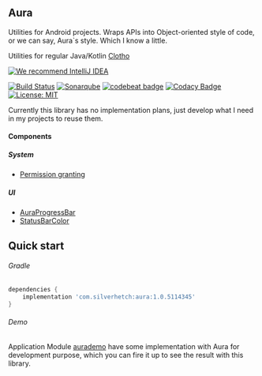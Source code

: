 Aura
----

Utilities for Android projects.
Wraps APIs into Object-oriented style of code, or we can say, Aura`s style. Which I know a little.

Utilities for regular Java/Kotlin [Clotho][2]

[![We recommend IntelliJ IDEA](http://www.elegantobjects.org/intellij-idea.svg)](https://www.jetbrains.com/idea/)

[![Build Status](https://travis-ci.org/LarryHsiao/Aura.svg?branch=master)](https://travis-ci.org/LarryHsiao/Aura)
[![Sonarqube](https://silverhetch.com:9100/api/project_badges/measure?project=Aura&metric=alert_status)](https://silverhetch.com:9100/dashboard?id=Aura)
[![codebeat badge](https://codebeat.co/badges/0d232226-097e-49a8-84b6-5a5516b33a32)](https://codebeat.co/projects/github-com-larryhsiao-aura-master)
[![Codacy Badge](https://api.codacy.com/project/badge/Grade/61ed243513854fcd88c356e7d27dc311)](https://www.codacy.com/app/LarryHsiao/Aura?utm_source=github.com&amp;utm_medium=referral&amp;utm_content=LarryHsiao/Aura&amp;utm_campaign=Badge_Grade)
[![License: MIT](https://img.shields.io/badge/License-MIT-green.svg)](https://opensource.org/licenses/MIT)


Currently this library has no implementation plans, just develop what I need in my projects to reuse them.

#### Components
##### System
 - [Permission granting](docs/permission_granting.md)
##### UI
 - [AuraProgressBar](docs/aura_progress_bar.md)
 - [StatusBarColor](docs/StatusBarColor.md)

## Quick start

###### Gradle

```groovy
dependencies {
    implementation 'com.silverhetch:aura:1.0.5114345'
}
```

###### Demo

Application Module [aurademo][1] have some implementation with Aura for development purpose, which you can fire it up to see the result with this library.


[1]: https://github.com/LarryHsiao/Aura/tree/master/aurnademo
[2]: https://github.com/LarryHsiao/Clotho
[3]: https://github.com/LarryHsiao/Aura/blob/master/library/src/main/java/com/silverhetch/aura/permission/PermissionsImpl.kt
